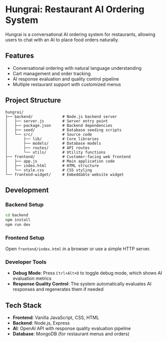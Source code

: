 # Hungrai: Restaurant AI Ordering System

Hungrai is a conversational AI ordering system for restaurants, allowing users to chat with an AI to place food orders naturally.

## Features

- Conversational ordering with natural language understanding
- Cart management and order tracking
- AI response evaluation and quality control pipeline
- Multiple restaurant support with customized menus

## Project Structure

```
hungrai/
├── backend/             # Node.js backend server
│   ├── server.js        # Server entry point
│   ├── package.json     # Backend dependencies
│   ├── seed/            # Database seeding scripts
│   └── src/             # Source code
│       ├── lib/         # Core libraries
│       ├── models/      # Database models
│       ├── routes/      # API routes
│       └── utils/       # Utility functions
├── frontend/            # Customer-facing web frontend
│   ├── app.js           # Main application code
│   ├── index.html       # HTML structure
│   └── style.css        # CSS styling
└── frontend-widget/     # Embeddable website widget
```

## Development

### Backend Setup

```bash
cd backend
npm install
npm run dev
```

### Frontend Setup

Open `frontend/index.html` in a browser or use a simple HTTP server.

### Developer Tools

- **Debug Mode**: Press `Ctrl+Alt+D` to toggle debug mode, which shows AI evaluation metrics
- **Response Quality Control**: The system automatically evaluates AI responses and regenerates them if needed

## Tech Stack

- **Frontend**: Vanilla JavaScript, CSS, HTML
- **Backend**: Node.js, Express
- **AI**: OpenAI API with response quality evaluation pipeline
- **Database**: MongoDB (for restaurant menus and orders)
